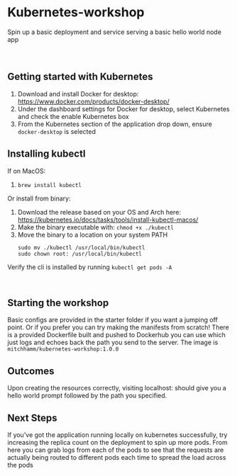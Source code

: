 # Kubernetes-workshop
Spin up a basic deployment and service serving a basic hello world node app
<br/>
<br/>
<br/>

## Getting started with Kubernetes
1. Download and install Docker for desktop: https://www.docker.com/products/docker-desktop/
2. Under the dashboard settings for Docker for desktop, select Kubernetes and check the enable Kubernetes box
3. From the Kubernetes section of the application drop down, ensure `docker-desktop` is selected

## Installing kubectl
If on MacOS:
1. `brew install kubectl`

Or install from binary:
1. Download the release based on your OS and Arch here: https://kubernetes.io/docs/tasks/tools/install-kubectl-macos/
2. Make the binary executable with: `chmod +x ./kubectl`
3. Move the binary to a location on your system PATH
   ```
   sudo mv ./kubectl /usr/local/bin/kubectl
   sudo chown root: /usr/local/bin/kubectl
   ```
Verify the cli is installed by running `kubectl get pods -A` 

<br/>

## Starting the workshop
Basic configs are provided in the starter folder if you want a jumping off point. Or if you prefer you can try making the manifests from scratch!
There is a provided Dockerfile built and pushed to Dockerhub you can use which just logs and echoes back the path you send to the server. The image is `mitchhamm/kubernetes-workshop:1.0.0`

## Outcomes
Upon creating the resources correctly, visiting localhost:<service-port> should give you a hello world prompt followed by the path you specified. 

## Next Steps
If you've got the application running locally on kubernetes successfully, try increasing the replica count on the deployment to spin up more pods. From here you can grab logs from each of the pods to see that the requests are actually being routed to different pods each time to spread the load across the pods
